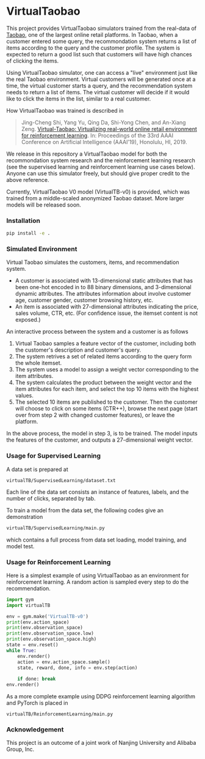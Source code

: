 # VirtualTaobao

This project provides VirtualTaobao simulators trained from the real-data of [Taobao](http://taobao.com), one of the largest online retail platforms. In Taobao, when a customer entered some query, the recommondation system returns a list of items according to the query and the customer profile. The system is expected to return a good list such that customers will have high chances of clicking the items. 

Using VirtualTaobao simulator, one can access a "live" environment just like the real Taobao environment. Virtual customers will be generated once at a time, the virtual customer starts a query, and the recommendation system needs to return a list of items. The virtual customer will decide if it would like to click the items in the list, similar to a real customer.

How VirtualTaobao was trained is described in 
> Jing-Cheng Shi, Yang Yu, Qing Da, Shi-Yong Chen, and An-Xiang Zeng. [Virtual-Taobao: Virtualizing real-world online retail environment for reinforcement learning](https://arxiv.org/abs/1805.10000). In: Proceedings of the 33rd AAAI Conference on Artificial Intelligence (AAAI’19), Honolulu, HI, 2019. 

We release in this repository a VirtualTaobao model for both the recommondation system research and the reinforcement learning research (see the supervised learning and reinforcement learning use cases below). Anyone can use this simulator freely, but should give proper credit to the above reference.

Currently, VirtualTaobao V0 model (VirtualTB-v0) is provided, which was trained from a middle-scaled anonymized Taobao dataset. More larger models will be released soon.

### Installation

```bash
pip install -e .
```

### Simulated Environment
Virtual Taobao simulates the customers, items, and recommendation system. 
* A customer is associated with 13-dimensional static attributes that has been one-hot encoded in to 88 binary dimensions, and 3-dimensional dynamic attributes. The attributes information about involve customer age, customer gender, customer browsing history, etc.
* An item is associated with 27-dimensional attributes indicating the price, sales volume, CTR, etc. (For confidence issue, the itemset content is not exposed.)

An interactive process between the system and a customer is as follows
1. Virtual Taobao samples a feature vector of the customer, including both the customer's description and customer's query.
2. The system retrives a set of related items according to the query form the whole itemset.
3. The system uses a model to assign a weight vector corresponding to the item attributes.
4. The system calculates the product between the weight vector and the item attributes for each item, and select the top 10 items with the highest values.
5. The selected 10 items are published to the customer. Then the customer will choose to click on some items (CTR++), browse the next page (start over from step 2 with changed customer features), or leave the platform.

In the above process, the model in step 3, is to be trained. The model inputs the features of the customer, and outputs a 27-dimensional weight vector.

### Usage for Supervised Learning

A data set is prepared at

```
virtualTB/SupervisedLearning/dataset.txt
```

Each line of the data set consists an instance of features, labels, and the number of clicks, separated by tab.

To train a model from the data set, the following codes give an demonstration

```virtualTB/SupervisedLearning/dataset.txt
virtualTB/SupervisedLearning/main.py
```

which contains a full process from data set loading, model training, and model test.

### Usage for Reinforcement Learning

Here is a simplest example of using VirtualTaobao as an environment for reinforcement learning. A random action is sampled every step to do the recommendation.

```python
import gym
import virtualTB

env = gym.make('VirtualTB-v0')
print(env.action_space)
print(env.observation_space)
print(env.observation_space.low)
print(env.observation_space.high)
state = env.reset()
while True:
    env.render()
    action = env.action_space.sample()
    state, reward, done, info = env.step(action)
    
    if done: break
env.render()
```

As a more complete example using DDPG reinforcement learning algorithm and PyTorch is placed in 
```
virtualTB/ReinforcementLearning/main.py
```

### Acknowledgement

This project is an outcome of a joint work of Nanjing University and Alibaba Group, Inc.
